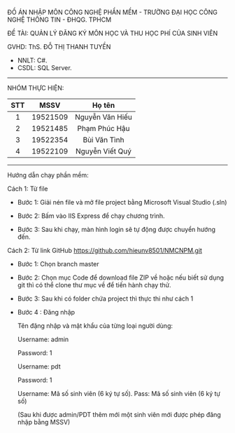 ĐỒ ÁN NHẬP MÔN CÔNG NGHỆ PHẦN MỀM - TRƯỜNG ĐẠI HỌC CÔNG NGHỆ THÔNG TIN - ĐHQG. TPHCM

ĐỀ TÀI: QUẢN LÝ ĐĂNG KÝ MÔN HỌC VÀ THU HỌC PHÍ CỦA SINH VIÊN 

GVHD: ThS. ĐỖ THỊ THANH TUYỀN

- NNLT: C#.
- CSDL: SQL Server.

---------------------------------------------------------------------------------------------------------------------------------------------------------------------------------------------------
NHÓM THỰC HIỆN: 


| STT | MSSV | Họ tên | 
| :----: | :-: | :-: |
| 1 | 19521509 | Nguyễn Văn Hiếu |
| 2 | 19521485 | Phạm Phúc Hậu |
| 3 | 19522354 | Bùi Văn Tình |
| 4 | 19522109 | Nguyễn Viết Quý |

------------------------------------------------------------------------------------------------------------------------------------------------------------------------------------
Hướng dẫn chạy phần mềm: 

Cách 1: Từ file

+ Bước 1: Giải nén file và mở file project bằng Microsoft Visual Studio (.sln)

+ Bước 2: Bấm vào IIS Express để chạy chương trình.

+ Bước 3: Sau khi chạy, màn hình login sẽ tự động được chuyển hướng đến.

Cách 2: Từ link GitHub https://github.com/hieunv8501/NMCNPM.git

+ Bước 1: Chọn branch master 

+ Bước 2: Chọn mục Code để download file ZIP về hoặc nếu biết sử dụng git thì có thể clone thư mục về để tiến hành chạy thử.

+ Bước 3: Sau khi có folder chứa project thì thực thi như cách 1

+ Bước 4 : Đăng nhập 

    Tên đặng nhập và mật khẩu của từng loại người dùng:

    Username: admin 

    Password: 1

    Username: pdt

    Password: 1

    Username: Mã số sinh viên (6 ký tự số). Pass: Mã số sinh viên (6 ký tự số) 

    (Sau khi được admin/PDT thêm mới một sinh viên mới được phép đăng nhập bằng MSSV)
